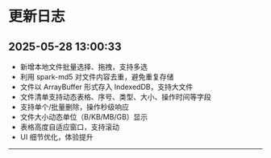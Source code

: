 # 更新日志

## 2025-05-28 13:00:33

- 新增本地文件批量选择、拖拽，支持多选
- 利用 spark-md5 对文件内容去重，避免重复存储
- 文件以 ArrayBuffer 形式存入 IndexedDB，支持大文件
- 文件清单支持动态表格、序号、类型、大小、操作时间等字段
- 支持单个/批量删除，操作秒级响应
- 文件大小动态单位（B/KB/MB/GB）显示
- 表格高度自适应窗口，支持滚动
- UI 细节优化，体验提升

---
